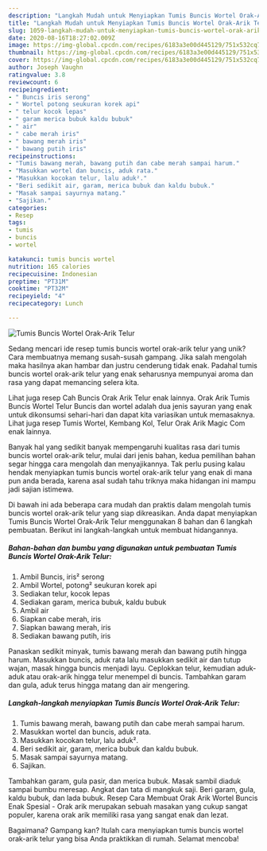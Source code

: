 ```yaml
---
description: "Langkah Mudah untuk Menyiapkan Tumis Buncis Wortel Orak-Arik Telur, Bisa Manjain Lidah"
title: "Langkah Mudah untuk Menyiapkan Tumis Buncis Wortel Orak-Arik Telur, Bisa Manjain Lidah"
slug: 1059-langkah-mudah-untuk-menyiapkan-tumis-buncis-wortel-orak-arik-telur-bisa-manjain-lidah
date: 2020-08-16T18:27:02.009Z
image: https://img-global.cpcdn.com/recipes/6183a3e00d445129/751x532cq70/tumis-buncis-wortel-orak-arik-telur-foto-resep-utama.jpg
thumbnail: https://img-global.cpcdn.com/recipes/6183a3e00d445129/751x532cq70/tumis-buncis-wortel-orak-arik-telur-foto-resep-utama.jpg
cover: https://img-global.cpcdn.com/recipes/6183a3e00d445129/751x532cq70/tumis-buncis-wortel-orak-arik-telur-foto-resep-utama.jpg
author: Joseph Vaughn
ratingvalue: 3.8
reviewcount: 6
recipeingredient:
- " Buncis iris serong"
- " Wortel potong seukuran korek api"
- " telur kocok lepas"
- " garam merica bubuk kaldu bubuk"
- " air"
- " cabe merah iris"
- " bawang merah iris"
- " bawang putih iris"
recipeinstructions:
- "Tumis bawang merah, bawang putih dan cabe merah sampai harum."
- "Masukkan wortel dan buncis, aduk rata."
- "Masukkan kocokan telur, lalu aduk²."
- "Beri sedikit air, garam, merica bubuk dan kaldu bubuk."
- "Masak sampai sayurnya matang."
- "Sajikan."
categories:
- Resep
tags:
- tumis
- buncis
- wortel

katakunci: tumis buncis wortel 
nutrition: 165 calories
recipecuisine: Indonesian
preptime: "PT31M"
cooktime: "PT32M"
recipeyield: "4"
recipecategory: Lunch

---
```



![Tumis Buncis Wortel Orak-Arik Telur](https://img-global.cpcdn.com/recipes/6183a3e00d445129/751x532cq70/tumis-buncis-wortel-orak-arik-telur-foto-resep-utama.jpg)

Sedang mencari ide resep tumis buncis wortel orak-arik telur yang unik? Cara membuatnya memang susah-susah gampang. Jika salah mengolah maka hasilnya akan hambar dan justru cenderung tidak enak. Padahal tumis buncis wortel orak-arik telur yang enak seharusnya mempunyai aroma dan rasa yang dapat memancing selera kita.

Lihat juga resep Cah Buncis Orak Arik Telur enak lainnya. Orak Arik Tumis Buncis Wortel Telur Buncis dan wortel adalah dua jenis sayuran yang enak untuk dikonsumsi sehari-hari dan dapat kita variasikan untuk memasaknya. Lihat juga resep Tumis Wortel, Kembang Kol, Telur Orak Arik Magic Com enak lainnya.

Banyak hal yang sedikit banyak mempengaruhi kualitas rasa dari tumis buncis wortel orak-arik telur, mulai dari jenis bahan, kedua pemilihan bahan segar hingga cara mengolah dan menyajikannya. Tak perlu pusing kalau hendak menyiapkan tumis buncis wortel orak-arik telur yang enak di mana pun anda berada, karena asal sudah tahu triknya maka hidangan ini mampu jadi sajian istimewa.


Di bawah ini ada beberapa cara mudah dan praktis dalam mengolah tumis buncis wortel orak-arik telur yang siap dikreasikan. Anda dapat menyiapkan Tumis Buncis Wortel Orak-Arik Telur menggunakan 8 bahan dan 6 langkah pembuatan. Berikut ini langkah-langkah untuk membuat hidangannya.

<!--inarticleads1-->

##### Bahan-bahan dan bumbu yang digunakan untuk pembuatan Tumis Buncis Wortel Orak-Arik Telur:

1. Ambil  Buncis, iris² serong
1. Ambil  Wortel, potong² seukuran korek api
1. Sediakan  telur, kocok lepas
1. Sediakan  garam, merica bubuk, kaldu bubuk
1. Ambil  air
1. Siapkan  cabe merah, iris
1. Siapkan  bawang merah, iris
1. Sediakan  bawang putih, iris


Panaskan sedikit minyak, tumis bawang merah dan bawang putih hingga harum. Masukkan buncis, aduk rata lalu masukkan sedikit air dan tutup wajan, masak hingga buncis menjadi layu. Ceplokkan telur, kemudian aduk-aduk atau orak-arik hingga telur menempel di buncis. Tambahkan garam dan gula, aduk terus hingga matang dan air mengering. 

<!--inarticleads2-->

##### Langkah-langkah menyiapkan Tumis Buncis Wortel Orak-Arik Telur:

1. Tumis bawang merah, bawang putih dan cabe merah sampai harum.
1. Masukkan wortel dan buncis, aduk rata.
1. Masukkan kocokan telur, lalu aduk².
1. Beri sedikit air, garam, merica bubuk dan kaldu bubuk.
1. Masak sampai sayurnya matang.
1. Sajikan.


Tambahkan garam, gula pasir, dan merica bubuk. Masak sambil diaduk sampai bumbu meresap. Angkat dan tata di mangkuk saji. Beri garam, gula, kaldu bubuk, dan lada bubuk. Resep Cara Membuat Orak Arik Wortel Buncis Enak Spesial - Orak arik merupakan sebuah masakan yang cukup sangat populer, karena orak arik memiliki rasa yang sangat enak dan lezat. 

Bagaimana? Gampang kan? Itulah cara menyiapkan tumis buncis wortel orak-arik telur yang bisa Anda praktikkan di rumah. Selamat mencoba!
